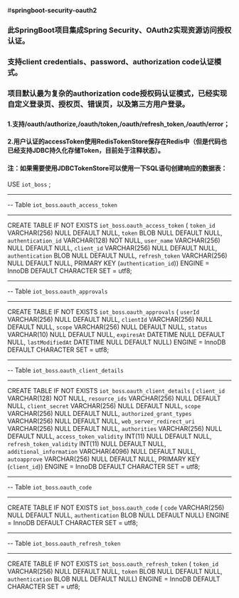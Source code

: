 #**springboot-security-oauth2** 
### 此SpringBoot项目集成Spring Security、OAuth2实现资源访问授权认证。
### 支持client credentials、password、authorization code认证模式。
### 项目默认最为复杂的authorization code授权码认证模式，已经实现自定义登录页、授权页、错误页，以及第三方用户登录。
### 

#### 1.支持/oauth/authorize,/oauth/token,/oauth/refresh_token,/oauth/error；
#### 2.用户认证的accessToken使用RedisTokenStore保存在Redis中（但是代码也已经支持JDBC持久化存储Token，目前处于注释状态）。
#### 注：如果需要使用JDBCTokenStore可以使用一下SQL语句创建响应的数据表：
USE `iot_boss` ;

-- -----------------------------------------------------
-- Table `iot_boss`.`oauth_access_token`
-- -----------------------------------------------------
CREATE TABLE IF NOT EXISTS `iot_boss`.`oauth_access_token` (
  `token_id` VARCHAR(256) NULL DEFAULT NULL,
  `token` BLOB NULL DEFAULT NULL,
  `authentication_id` VARCHAR(128) NOT NULL,
  `user_name` VARCHAR(256) NULL DEFAULT NULL,
  `client_id` VARCHAR(256) NULL DEFAULT NULL,
  `authentication` BLOB NULL DEFAULT NULL,
  `refresh_token` VARCHAR(256) NULL DEFAULT NULL,
  PRIMARY KEY (`authentication_id`))
ENGINE = InnoDB
DEFAULT CHARACTER SET = utf8;


-- -----------------------------------------------------
-- Table `iot_boss`.`oauth_approvals`
-- -----------------------------------------------------
CREATE TABLE IF NOT EXISTS `iot_boss`.`oauth_approvals` (
  `userId` VARCHAR(256) NULL DEFAULT NULL,
  `clientId` VARCHAR(256) NULL DEFAULT NULL,
  `scope` VARCHAR(256) NULL DEFAULT NULL,
  `status` VARCHAR(10) NULL DEFAULT NULL,
  `expiresAt` DATETIME NULL DEFAULT NULL,
  `lastModifiedAt` DATETIME NULL DEFAULT NULL)
ENGINE = InnoDB
DEFAULT CHARACTER SET = utf8;


-- -----------------------------------------------------
-- Table `iot_boss`.`oauth_client_details`
-- -----------------------------------------------------
CREATE TABLE IF NOT EXISTS `iot_boss`.`oauth_client_details` (
  `client_id` VARCHAR(128) NOT NULL,
  `resource_ids` VARCHAR(256) NULL DEFAULT NULL,
  `client_secret` VARCHAR(256) NULL DEFAULT NULL,
  `scope` VARCHAR(256) NULL DEFAULT NULL,
  `authorized_grant_types` VARCHAR(256) NULL DEFAULT NULL,
  `web_server_redirect_uri` VARCHAR(256) NULL DEFAULT NULL,
  `authorities` VARCHAR(256) NULL DEFAULT NULL,
  `access_token_validity` INT(11) NULL DEFAULT NULL,
  `refresh_token_validity` INT(11) NULL DEFAULT NULL,
  `additional_information` VARCHAR(4096) NULL DEFAULT NULL,
  `autoapprove` VARCHAR(256) NULL DEFAULT NULL,
  PRIMARY KEY (`client_id`))
ENGINE = InnoDB
DEFAULT CHARACTER SET = utf8;


-- -----------------------------------------------------
-- Table `iot_boss`.`oauth_code`
-- -----------------------------------------------------
CREATE TABLE IF NOT EXISTS `iot_boss`.`oauth_code` (
  `code` VARCHAR(256) NULL DEFAULT NULL,
  `authentication` BLOB NULL DEFAULT NULL)
ENGINE = InnoDB
DEFAULT CHARACTER SET = utf8;


-- -----------------------------------------------------
-- Table `iot_boss`.`oauth_refresh_token`
-- -----------------------------------------------------
CREATE TABLE IF NOT EXISTS `iot_boss`.`oauth_refresh_token` (
  `token_id` VARCHAR(256) NULL DEFAULT NULL,
  `token` BLOB NULL DEFAULT NULL,
  `authentication` BLOB NULL DEFAULT NULL)
ENGINE = InnoDB
DEFAULT CHARACTER SET = utf8;
